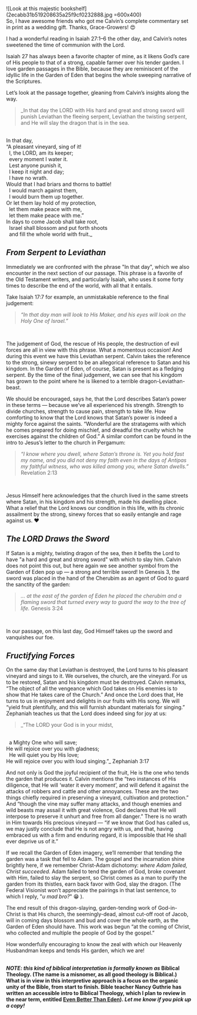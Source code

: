 
![Look at this majestic bookshelf](2ecabb31b519208635a25f9cf0232888.jpg =600x400)
<br>
So, I have awesome friends who got me Calvin’s complete commentary set in print as a wedding gift. Thanks, Grace-Growers! 😍
<br>

I had a wonderful reading in Isaiah 27:1–6 the other day, and Calvin’s notes sweetened the time of communion with the Lord.
<br>

Isaiah 27 has always been a favorite chapter of mine, as it likens God’s care of His people to that of a strong, capable farmer over his tender garden. I love garden passages in the Bible, because they are reminiscent of the idyllic life in the Garden of Eden that begins the whole sweeping narrative of the Scriptures.
<br>

Let’s look at the passage together, gleaning from Calvin’s insights along the way.
<br>

> _In that day the LORD with His hard and great and strong sword will punish Leviathan the fleeing serpent, Leviathan the twisting serpent, and He will slay the dragon that is in the sea.
<br>
In that day,
<br>
“A pleasant vineyard, sing of it!
<br>
&nbsp; I, the LORD, am its keeper;
<br>
&nbsp; every moment I water it.
<br>
&nbsp; Lest anyone punish it,
<br>
&nbsp; I keep it night and day;
<br>
&nbsp; I have no wrath.
<br>
Would that I had briars and thorns to battle!
<br>
&nbsp; I would march against them,
<br>
&nbsp; I would burn them up together.
<br>
Or let them lay hold of my protection,
<br>
&nbsp; let them make peace with me,
<br>
&nbsp; let them make peace with me.”
<br>
In days to come Jacob shall take root,
<br>
&nbsp; Israel shall blossom and put forth shoots
<br>
&nbsp; and fill the whole world with fruit._
<br>

## _From Serpent to Leviathan_
Immediately we are confronted with the phrase "In that day", which we also encounter in the next section of our passage. This phrase is a favorite of the Old Testament writers, and particularly Isaiah, who uses it some forty times to describe the end of the world, with all that it entails. 
<br>

Take Isaiah 17:7 for example, an unmistakable reference to the final judgement:
> _“In that day man will look to His Maker, and his eyes will look on the Holy One of Israel.”_
<br>

The judgement of God, the rescue of His people, the destruction of evil forces are all in view with this phrase. What a momentous occasion! And during this event we have this Leviathan serpent. Calvin takes the reference to the strong, sinewy serpent to be an allegorical reference to Satan and his kingdom. In the Garden of Eden, of course, Satan is present as a fledging serpent. By the time of the final judgement, we can see that his kingdom has grown to the point where he is likened to a terrible dragon-Leviathan-beast.
<br>

We should be encouraged, says he, that the Lord describes Satan’s power in these terms — because we’ve all experienced his strength. Strength to divide churches, strength to cause pain, strength to take life. How comforting to know that the Lord knows that Satan’s power is indeed a mighty force against the saints. “Wonderful are the stratagems with which he comes prepared for doing mischief, and dreadful the cruelty which he exercises against the children of God.” A similar comfort can be found in the intro to Jesus’s letter to the church in Pergamum:
<br>

> _“I know where you dwell, where Satan’s throne is. Yet you hold fast my name, and you did not deny my faith even in the days of Antipas my faithful witness, who was killed among you, where Satan dwells.”_ 
Revelation 2:13
<br>

Jesus Himself here acknowledges that the church lived in the same streets where Satan, in his kingdom and his strength, made his dwelling place. What a relief that the Lord knows our condition in this life, with its chronic assailment by the strong, sinewy forces that so easily entangle and rage against us. ❤️
<br>

## _The LORD Draws the Sword_
If Satan is a mighty, twisting dragon of the sea, then it befits the Lord to have "a hard and great and strong sword" with which to slay him. Calvin does not point this out, but here again we see another symbol from the Garden of Eden pop up — a strong and terrible sword! In Genesis 3, the sword was placed in the hand of the Cherubim as an agent of God to guard the sanctity of the garden: 
<br>

> _... at the east of the garden of Eden he placed the cherubim and a flaming sword that turned every way to guard the way to the tree of life._
Genesis 3:24
<br>
 
In our passage, on this last day, God Himself takes up the sword and vanquishes our foe.
<br>

## _Fructifying Forces_
On the same day that Leviathan is destroyed, the Lord turns to his pleasant vineyard and sings to it. We ourselves, the church, are the vineyard. For us to be restored, Satan and his kingdom must be destroyed. Calvin remarks, “The object of all the vengeance which God takes on His enemies is to show that He takes care of the Church.” And once the Lord does that, He turns to us in enjoyment and delights in our fruits with His song. We will “yield fruit plentifully, and this will furnish abundant materials for singing.” Zephaniah teaches us that the Lord does indeed sing for joy at us:

> _“The LORD your God is in your midst,
<br>
&nbsp;  a Mighty One who will save;
<br>
He will rejoice over you with gladness;
<br>
&nbsp;  He will quiet you by His love;
<br>
He will rejoice over you with loud singing.”_
Zephaniah 3:17
<br>

And not only is God the joyful recipient of the fruit, He is the one who tends the garden that produces it. Calvin mentions the “two instances of His diligence, that He will ‘water it every moment’, and will defend it against the attacks of robbers and cattle and other annoyances. These are the two things chiefly required in preserving a vineyard, cultivation and protection.” And “though the vine may suffer many attacks, and though enemies and wild beasts may assail it with great violence, God declares that He will interpose to preserve it unhurt and free from all danger.” There is no wrath in Him towards His precious vineyard — “if we know that God has called us, we may justly conclude that He is not angry with us, and that, having embraced us with a firm and enduring regard, it is impossible that He shall ever deprive us of it.”
<br>

If we recall the Garden of Eden imagery, we’ll remember that tending the garden was a task that fell to Adam. The gospel and the incarnation shine brightly here, if we remember Christ-Adam dichotomy: _where Adam failed, Christ succeeded._ Adam failed to tend the garden of God, broke covenant with Him, failed to slay the serpent, so Christ comes as a man to purify the garden from its thistles, earn back favor with God, slay the dragon. (The Federal Visionist won’t appreciate the pairings in that last sentence, to which I reply, "_u mad bro?_" 😁 ).
<br>

The end result of this dragon-slaying, garden-tending work of God-in-Christ is that His church, the seemingly-dead, almost cut-off root of Jacob, will in coming days blossom and bud and cover the whole earth, as the Garden of Eden should have. This work was begun “at the coming of Christ, who collected and multiple the people of God by the gospel.”
<br>

How wonderfully encouraging to know the zeal with which our Heavenly Husbandman keeps and tends His garden, which we are!
<br>
<br>

**_NOTE: this kind of biblical interpretation is formally known as_ Biblical Theology. (The name is a misnomer, as all good theology is Biblical.) What is in view in this interpretive approach is a focus on the organic unity of the Bible, from start to finish. Bible teacher Nancy Guthrie has written an accessible intro to Biblical Theology, which I plan to review in the near term, entitled <a href="https://amzn.to/3lUmOAx" target="_blank">Even Better Than Eden</a>). _Let me know if you pick up a copy!_**
